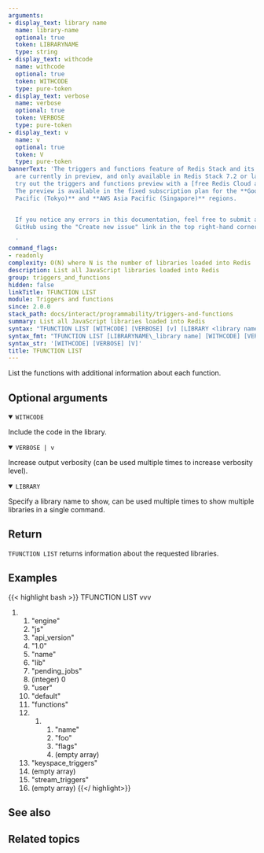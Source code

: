 ```yaml
---
arguments:
- display_text: library name
  name: library-name
  optional: true
  token: LIBRARYNAME
  type: string
- display_text: withcode
  name: withcode
  optional: true
  token: WITHCODE
  type: pure-token
- display_text: verbose
  name: verbose
  optional: true
  token: VERBOSE
  type: pure-token
- display_text: v
  name: v
  optional: true
  token: V
  type: pure-token
bannerText: 'The triggers and functions feature of Redis Stack and its documentation
  are currently in preview, and only available in Redis Stack 7.2 or later. You can
  try out the triggers and functions preview with a [free Redis Cloud account](https://redis.com/try-free/?utm_source=redisio&utm_medium=referral&utm_campaign=2023-09-try_free&utm_content=cu-redis_cloud_users).
  The preview is available in the fixed subscription plan for the **Google Cloud Asia
  Pacific (Tokyo)** and **AWS Asia Pacific (Singapore)** regions.


  If you notice any errors in this documentation, feel free to submit an issue to
  GitHub using the "Create new issue" link in the top right-hand corner of this page.

  '
command_flags:
- readonly
complexity: O(N) where N is the number of libraries loaded into Redis
description: List all JavaScript libraries loaded into Redis
group: triggers_and_functions
hidden: false
linkTitle: TFUNCTION LIST
module: Triggers and functions
since: 2.0.0
stack_path: docs/interact/programmability/triggers-and-functions
summary: List all JavaScript libraries loaded into Redis
syntax: "TFUNCTION LIST [WITHCODE] [VERBOSE] [v] [LIBRARY <library name>] \n"
syntax_fmt: "TFUNCTION LIST [LIBRARYNAME\_library name] [WITHCODE] [VERBOSE] [V]"
syntax_str: '[WITHCODE] [VERBOSE] [V]'
title: TFUNCTION LIST
---
```


List the functions with additional information about each function.

## Optional arguments

<details open>
<summary><code>WITHCODE</code></summary>

Include the code in the library.
</details>

<details open>
<summary><code>VERBOSE | v</code></summary>

Increase output verbosity (can be used multiple times to increase verbosity level).
</details>

<details open>
<summary><code>LIBRARY</code></summary>

Specify a library name to show, can be used multiple times to show multiple libraries in a single command.
</details>

## Return

`TFUNCTION LIST` returns information about the requested libraries.

## Examples

{{< highlight bash >}}
TFUNCTION LIST vvv
1)  1) "engine"
    2) "js"
    3) "api_version"
    4) "1.0"
    5) "name"
    6) "lib"
    7) "pending_jobs"
    8) (integer) 0
    9) "user"
    10) "default"
    11) "functions"
    12) 1)  1) "name"
            2) "foo"
            3) "flags"
            4) (empty array)
    13) "keyspace_triggers"
    14) (empty array)
    15) "stream_triggers"
    16) (empty array)
{{</ highlight>}}

## See also

## Related topics

